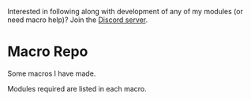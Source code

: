 Interested in following along with development of any of my modules (or need macro help)? Join the [Discord server](https://discord.gg/QAG8eWABGT). 

# Macro Repo
Some macros I have made.

Modules required are listed in each macro.
